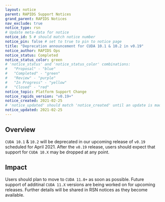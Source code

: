 ```yaml
---
layout: notice
parent: RAPIDS Support Notices
grand_parent: RAPIDS Notices
nav_exclude: true
notice_type: rsn
# Update meta-data for notice
notice_id: 5 # should match notice number
notice_pin: false # set to true to pin to notice page
title: "Deprecation announcement for CUDA 10.1 & 10.2 in v0.19"
notice_author: RAPIDS Ops
notice_status: Completed
notice_status_color: green
# 'notice_status' and 'notice_status_color' combinations:
#   "Proposal" - "blue"
#   "Completed" - "green"
#   "Review" - "purple"
#   "In Progress" - "yellow"
#   "Closed" - "red"
notice_topic: Platform Support Change
notice_rapids_version: "v0.19+"
notice_created: 2021-02-25
# 'notice_updated' should match 'notice_created' until an update is made
notice_updated: 2021-02-25
---
```


## Overview

`CUDA 10.1` & `10.2` will be deprecated in our upcoming release of `v0.19`
scheduled for April 2021. After the `v0.19` release, users should expect
that support for `CUDA 10.X` may be dropped at any point.

## Impact

Users should plan to move to `CUDA 11.0+` as soon as possible. Future
support of additinal `CUDA 11.X` versions are being worked on for upcoming
releases. Further details will be shared in RSN notices as they become
available.
